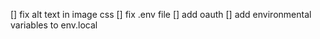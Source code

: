 [] fix alt text in image css
[] fix .env file
[] add oauth
[] add environmental variables to env.local
